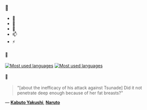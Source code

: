 ### 👋

- 🔭
- 🌱
- 💬
- 📫
- ⚡

#### 🧏

[![Most used languages](https://github-readme-stats-aynah.vercel.app/api/top-langs/?username=aynh&theme=solarized-dark&langs_count=6&layout=compact&hide_title=true)](https://github.com/anuraghazra/github-readme-stats#gh-dark-mode-only)
[![Most used languages](https://github-readme-stats-aynah.vercel.app/api/top-langs/?username=aynh&theme=solarized-light&langs_count=6&layout=compact&hide_title=true)](https://github.com/anuraghazra/github-readme-stats#gh-light-mode-only)

#### 💬

> "[about the inefficacy of his attack against Tsunade] Did it not penetrate deep enough because of her fat breasts?"

&mdash; [**Kabuto Yakushi**](https://myanimelist.net/character.php?q=Kabuto%20Yakushi&cat=character), [**Naruto**](https://myanimelist.net/search/all?q=Naruto&cat=all)
